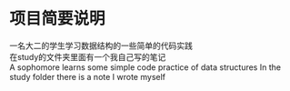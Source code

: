 # 项目简要说明
一名大二的学生学习数据结构的一些简单的代码实践  
在study的文件夹里面有一个我自己写的笔记  
A sophomore learns some simple code practice of data structures
In the study folder there is a note I wrote myself
